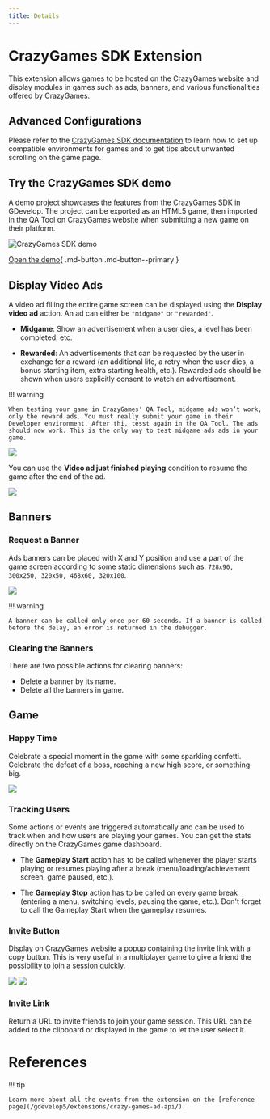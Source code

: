 ```yaml
---
title: Details
---
```

# CrazyGames SDK Extension

This extension allows games to be hosted on the CrazyGames website and display modules in games such as ads, banners, and various functionalities offered by CrazyGames.

## Advanced Configurations

Please refer to the [CrazyGames SDK documentation](https://docs.crazygames.com/sdk/html5/intro/) to learn how to set up compatible environments for games and to get tips about unwanted scrolling on the game page.

## Try the CrazyGames SDK demo

A demo project showcases the features from the CrazyGames SDK in GDevelop.
The project can be exported as an HTML5 game, then imported in the QA Tool on CrazyGames website when submitting a new game on their platform.

![CrazyGames SDK demo](CrazyGames_SDK_demo.png)

[Open the demo](https://gdevelop.io/fr-fr/game-example/free/crazygames-sdk-demo){ .md-button .md-button--primary }

## Display Video Ads

A video ad filling the entire game screen can be displayed using the **Display video ad** action. An ad can either be `"midgame"` or `"rewarded"`.

- **Midgame**: Show an advertisement when a user dies, a level has been completed, etc.

- **Rewarded**: An advertisements that can be requested by the user in exchange for a reward (an additional life, a retry when the user dies, a bonus starting item, extra starting health, etc.). Rewarded ads should be shown when users explicitly consent to watch an advertisement.

!!! warning

    When testing your game in CrazyGames' QA Tool, midgame ads won’t work, only the reward ads. You must really submit your game in their Developer environment. After thi, tesst again in the QA Tool. The ads should now work. This is the only way to test midgame ads ads in your game.


![](crazy-games-video-ad-action.png)

You can use the **Video ad just finished playing** condition to resume the game after the end of the ad.

![](crazy-games-video-ad-events.png)

## Banners
### Request a Banner

Ads banners can be placed with X and Y position and use a part of the game screen according to some static dimensions such as: `728x90, 300x250, 320x50, 468x60, 320x100`.

![](ad_example.png)

!!! warning

    A banner can be called only once per 60 seconds. If a banner is called before the delay, an error is returned in the debugger.

### Clearing the Banners

There are two possible actions for clearing banners:

- Delete a banner by its name.
- Delete all the banners in game.

## Game

### Happy Time

Celebrate a special moment in the game with some sparkling confetti. Celebrate the defeat of a boss, reaching a new high score, or something big.

![](HappyTime.png)

### Tracking Users

Some actions or events are triggered automatically and can be used to track when and how users are playing your games. You can get the stats directly on the CrazyGames game dashboard.

- The **Gameplay Start** action has to be called whenever the player starts playing or resumes playing after a break (menu/loading/achievement screen, game paused, etc.).

- The **Gameplay Stop** action has to be called on every game break (entering a menu, switching levels, pausing the game, etc.). Don't forget to call the Gameplay Start when the gameplay resumes.

### Invite Button

Display on CrazyGames website a popup containing the invite link with a copy button. This is very useful in a multiplayer game to give a friend the possibility to join a session quickly. 

![](invite_button_crazygames.png)
![](invite-popup.png)


### Invite Link

Return a URL to invite friends to join your game session. This URL can be added to the clipboard or displayed in the game to let the user select it.

# References
!!! tip

    Learn more about all the events from the extension on the [reference page](/gdevelop5/extensions/crazy-games-ad-api/).
